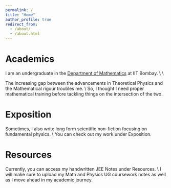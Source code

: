 ```yaml
---
permalink: /
title: "Home"
author_profile: true
redirect_from: 
  - /about/
  - /about.html
---
```



Academics
======
I am an undergraduate in the [Department of Mathematics](https://www.math.iitb.ac.in/) at IIT Bombay. \\ \\

The increasing gap between the advancements in Theoretical Physics and the Mathematical rigour troubles me. \\
So, I thought I need proper mathematical training before tackling things on the intersection of the two.


Exposition
======
Sometimes, I also write long form scientific non-fiction focusing on fundamental physics. \\
You can check out my work under Exposition.

Resources
======
Currently, you can access my handwritten JEE Notes under Resources. \\
I will make sure to upload my Math and Physics UG coursework notes as well as I move ahead in my academic journey.